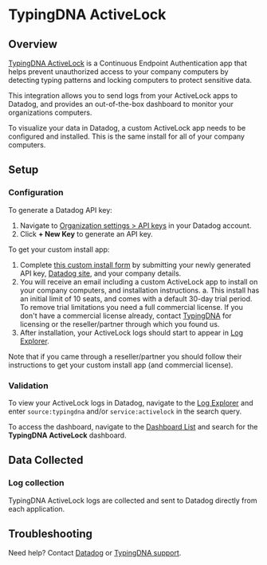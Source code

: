 
# TypingDNA ActiveLock

## Overview

[TypingDNA ActiveLock][3] is a Continuous Endpoint Authentication app that helps prevent unauthorized access to your company computers by detecting typing patterns and locking computers to protect sensitive data.

This integration allows you to send logs from your ActiveLock apps to Datadog, and provides an out-of-the-box dashboard to monitor your organizations computers.

To visualize your data in Datadog, a custom ActiveLock app needs to be configured and installed. This is the same install for all of your company computers.


## Setup

### Configuration

To generate a Datadog API key:

1. Navigate to [Organization settings > API keys][4] in your Datadog account.
2. Click **+ New Key** to generate an API key.

To get your custom install app:

1. Complete [this custom install form][7] by submitting your newly generated API key, [Datadog site][9], and your company details.
2. You will receive an email including a custom ActiveLock app to install on your company computers, and installation instructions. 
	a. This install has an initial limit of 10 seats, and comes with a default 30-day trial period. To remove trial limitations you need a full commercial license. If you don't have a commercial license already, contact [TypingDNA][2] for licensing or the reseller/partner through which you found us.
3. After installation, your ActiveLock logs should start to appear in [Log Explorer][5].

Note that if you came through a reseller/partner you should follow their instructions to get your custom install app (and commercial license).


### Validation

To view your ActiveLock logs in Datadog, navigate to the [Log Explorer][5] and enter `source:typingdna` and/or `service:activelock` in the search query.

To access the dashboard, navigate to the [Dashboard List][6] and search for the **TypingDNA ActiveLock** dashboard.


## Data Collected

### Log collection

TypingDNA ActiveLock logs are collected and sent to Datadog directly from each application.

## Troubleshooting

Need help? Contact [Datadog][1] or [TypingDNA support][2].

[1]: https://docs.datadoghq.com/help/
[2]: https://www.typingdna.com/contact
[3]: https://www.typingdna.com/activelock
[4]: https://app.datadoghq.com/organization-settings/api-keys
[5]: https://app.datadoghq.com/logs
[6]: https://app.datadoghq.com/dashboard/lists
[7]: https://www.typingdna.com/clients/altrial
[8]: https://app.datadoghq.com/integrations/typingdna_activelock
[9]: https://docs.datadoghq.com/getting_started/site/#access-the-datadog-site
